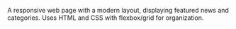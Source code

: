 A responsive web page with a modern layout, displaying featured news and categories. Uses HTML and CSS with flexbox/grid for organization.
